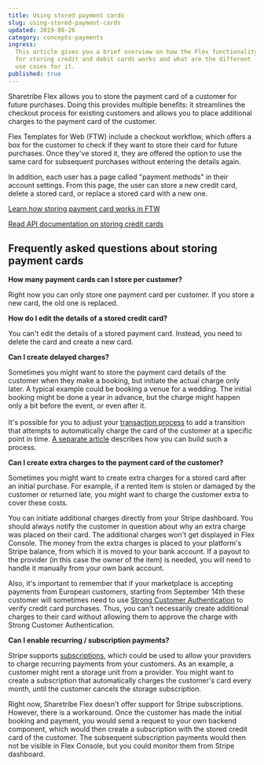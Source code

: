 ```yaml
---
title: Using stored payment cards
slug: using-stored-payment-cards
updated: 2019-08-26
category: concepts-payments
ingress:
  This article gives you a brief overview on how the Flex functionality
  for storing credit and debit cards works and what are the different
  use cases for it.
published: true
---
```


Sharetribe Flex allows you to store the payment card of a customer for
future purchases. Doing this provides multiple benefits: it streamlines
the checkout process for existing customers and allows you to place
additional charges to the payment card of the customer.

Flex Templates for Web (FTW) include a checkout workflow, which offers a
box for the customer to check if they want to store their card for
future purchases. Once they've stored it, they are offered the option to
use the same card for subsequent purchases without entering the details
again.

In addition, each user has a page called "payment methods" in their
account settings. From this page, the user can store a new credit card,
delete a stored card, or replace a stored card with a new one.

[Learn how storing payment card works in FTW](/cookbook-payments/save-payment-card/)

[Read API documentation on storing credit cards](https://www.sharetribe.com/api-reference/marketplace.html#stripe-customer)

## Frequently asked questions about storing payment cards

**How many payment cards can I store per customer?**

Right now you can only store one payment card per customer. If you store
a new card, the old one is replaced.

**How do I edit the details of a stored credit card?**

You can't edit the details of a stored payment card. Instead, you need
to delete the card and create a new card.

**Can I create delayed charges?**

Sometimes you might want to store the payment card details of the
customer when they make a booking, but initiate the actual charge only
later. A typical example could be booking a venue for a wedding. The
initial booking might be done a year in advance, but the charge might
happen only a bit before the event, or even after it. \
 \
It's possible for you to adjust your [transaction process](/background/transaction-process/)
to add a transition that attempts to automatically charge the card of the
customer at a specific point in time. [A separate article](/background/off-session-payments-in-transaction-process/)
describes how you can build such a process.

**Can I create extra charges to the payment card of the customer?**

Sometimes you might want to create extra charges for a stored card after
an initial purchase. For example, if a rented item is stolen or damaged
by the customer or returned late, you might want to charge the customer
extra to cover these costs.

You can initiate additional charges directly from your Stripe dashboard.
You should always notify the customer in question about why an extra
charge was placed on their card. The additional charges won't get
displayed in Flex Console. The money from the extra charges is placed to
your platform's Stripe balance, from which it is moved to your bank
account. If a payout to the provider (in this case the owner of the
item) is needed, you will need to handle it manually from your own bank
account.

Also, it's important to remember that if your marketplace is accepting
payments from European customers, starting from September 14th these
customer will sometimes need to use
[Strong Customer Authentication](/background/strong-customer-authentication/)
to verify credit card purchases. Thus, you can't necessarily create
additional charges to their card without allowing them to approve the
charge with Strong Customer Authentication.

**Can I enable recurring / subscription payments?**

Stripe supports
[subscriptions](https://stripe.com/docs/connect/subscriptions), which
could be used to allow your providers to charge recurring payments from
your customers. As an example, a customer might rent a storage unit from
a provider. You might want to create a subscription that automatically
charges the customer's card every month, until the customer cancels the
storage subscription.

Right now, Sharetribe Flex doesn't offer support for Stripe
subscriptions. However, there is a workaround. Once the customer has
made the initial booking and payment, you would send a request to your
own backend component, which would then create a subscription with the
stored credit card of the customer. The subsequent subscription payments
would then not be visible in Flex Console, but you could monitor them
from Stripe dashboard.
